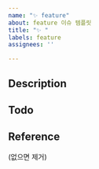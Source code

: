 ```yaml
---
name: "✨ feature"
about: feature 이슈 템플릿
title: "✨ "
labels: feature
assignees: ''

---
```


## Description

## Todo

## Reference
(없으면 제거)
